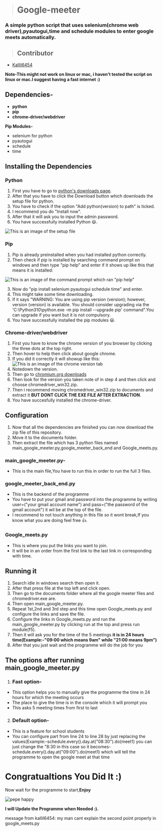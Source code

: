 > # **Google-meeter**
### A simple python script that uses selenium(chrome web driver),pyautogui,time and schedule modules to enter google meets automatically.

> ## **Contributor**
- [Kallil6454](https://github.com/Kallil6454)

**Note-This might not work on linux or mac, i haven't tested the script on linux or mac.I suggest having a fast internet :)**

## Dependencies- <br />
- **python** <br />
- **pip** <br />
- **chrome-driver/webdriver**

**Pip Modules-** <br />
- selenium for python <br />
- pyautogui <br />
- schedule <br />
- time <br />

## Installing the Dependencies

### **Python**
1. First you have to go to [python's downloads page](https://www.python.org/downloads/).
2. After that you have to click the Download button which downloads the setup file for python.
3. You have to check if the option "Add python(version) to path" is ticked.
4. I recommend you do "Install now".
5. After that it will ask you to input the admin password.
6. You have successfully installed Python 😃.

![This is an image of the setup file](https://docs.python.org/3/_images/win_installer.png)

### **Pip**
1. Pip is already preinstalled when you had installed python correctly.
2. Then check if pip is installed by searching command prompt on windows and then type "pip help" and enter if it shows up like this that means it is installed:

![This is an image of the command prompt which ran "pip help"](https://phoenixnap.com/kb/wp-content/uploads/2021/06/pip-help-command.png)

3. Now do "pip install selenium pyautogui schedule time" and enter.
4. This might take some time downloading.
5. If it says "WARNING: You are using pip version (version); however, version (version) is available.
You should consider upgrading via the 'C:\Python310\python.exe -m pip install --upgrade pip' command".You can upgrade if you want but it is not compulsory.
6. You have successfully installed the pip modules 😃.

### **Chrome-driver/webdriver**
1. First you have to know the chrome version of you browser by clicking the three dots at the top right.
2. Then hover to help then click about google chrome.
3. If you did it correctly it will showup like this:
![This is an image of the chrome version tab](https://help.zenplanner.com/hc/article_attachments/360035466734/_a060ae9af573af5904eddb579d47c870__Image_2019-05-22_at_8.03.00_AM.png)
4. Notedown the version.
5. Then go to [chromium.org downloads](https://chromedriver.chromium.org/downloads)
6. Then look for the version you taken note of in step 4 and then click and choose chromedriver_win32.zip.
7. Then i recommend moving chromedriver_win32.zip to documents and extract it **BUT DONT CLICK THE EXE FILE AFTER EXTRACTION**.
8. You have succesfully installed the chrome-driver.

## Configuration
1. Now that all the dependencies are finished you can now download the zip file of this repository.
2. Move it to the documents folder.
3. Then extract the file which has 3 python files named main_google_meeter.py,google_meeter_back_end and Google_meets.py.

### main_google_meeter.py-
- This is the main file,You have to run this in order to run the full 3 files.

### google_meeter_back_end.py
- This is the backend of the programme
- You have to put your gmail and password into the programme by writing user=("your gmail account name") and pass=("the password of the gmail account") it wil be at the top of the file.
- I recommend to not touch anything in this file so it wont break,If you know what you are doing feel free 👍.

### Google_meets.py
- This is where you put the links you want to join.
- It will be in an order from the first link to the last link in corresponding with time.

## Running it
1. Search idle in windows search then open it.
2. After that press file at the top left and click open.
3. Then go to the documents folder where all the google meeter files and chromedriver.exe are.
4. Then open main_google_meeter.py.
5. Repeat 1st,2nd and 3rd step and this time open Google_meets.py and configure the links and save the file.
6. Configure the links in Google_meets.py and run the main_google_meeter.py by clicking run at the top and press run module(f5).
7. Then it will ask you for the time of the 5 meetings **it is in 24 hours time(Example:-"09:00 which means 9am" while "21:00 means 9pm")**
9. After that you just wait and the programme will do the job for you

## **The options after running main_google_meeter.py**
1. ### Fast option-
- This option helps you to manually give the programme the time in 24 hours for which the meeting occurs
- The place to give the time is in the console which it will prompt you
- This asks 5 meeting times from first to last
2. ### Default option-
- This is a feature for school students 
- You can configure part from line 24 to line 28 by just replacing the values(Example:-schedule.every().day.at("08:30").do(meet1) you can just change the "8:30 in this case so it becomes-schedule.every().day.at("09:00").do(meet1) which will tell the programme to open the google meet at that time


# Congratualtions You Did It :) 
Now wait for the programme to start,**Enjoy**

![pepe happy](https://i.kym-cdn.com/photos/images/original/002/122/095/1b8.png)

**I will Update the Programme when Needed :).**

message from kallil6454: my man cant explain the second point properly in google_meets.py 
